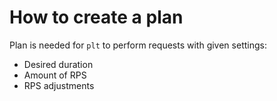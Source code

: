 # How to create a plan

Plan is needed for `plt` to perform requests with given settings:

- Desired duration
- Amount of RPS
- RPS adjustments
